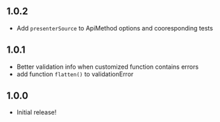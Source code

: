 1.0.2
-----------

- Add `presenterSource` to ApiMethod options and cooresponding tests

1.0.1
-----------

- Better validation info when customized function contains errors
- add function `flatten()` to validationError

1.0.0
-----------

- Initial release!
